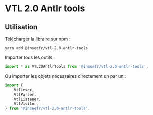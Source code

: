 # VTL 2.0 Antlr tools

## Utilisation

Télécharger la libraire sur npm :

```
yarn add @inseefr/vtl-2.0-antlr-tools
```

Importer tous les outils :

```js
import * as VTL20AntlrTools from '@inseefr/vtl-2.0-antlr-tools';
```

Ou importer les objets nécessaires directement un par un :

```js
import {
	VtlLexer,
	VtlParser,
	VtlListener,
	VtlVisitor,
} from '@inseefr/vtl-2.0-antlr-tools';
```
